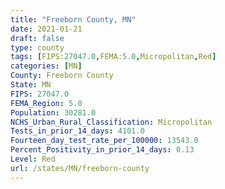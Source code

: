 ```yaml
---
title: "Freeborn County, MN"
date: 2021-01-21
draft: false
type: county
tags: [FIPS:27047.0,FEMA:5.0,Micropolitan,Red]
categories: [MN]
County: Freeborn County
State: MN
FIPS: 27047.0
FEMA_Region: 5.0
Population: 30281.0
NCHS_Urban_Rural_Classification: Micropolitan
Tests_in_prior_14_days: 4101.0
Fourteen_day_test_rate_per_100000: 13543.0
Percent_Positivity_in_prior_14_days: 0.13
Level: Red
url: /states/MN/freeborn-county
---
```




